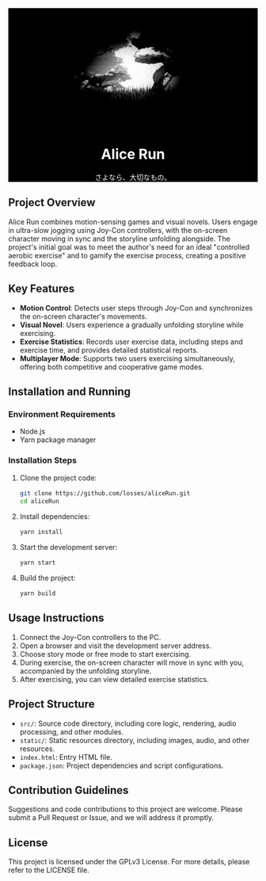 <div style="text-align: center; background: black; color: white">
<img src="https://github.com/Losses/aliceRun/blob/master/assets/title.gif?raw=true" alt="Alice Run" />
<h1>Alice Run</h1>
<p>さよなら、大切なもの。</p>
</div>

## Project Overview

Alice Run combines motion-sensing games and visual novels. Users engage in ultra-slow jogging using Joy-Con controllers, with the on-screen character moving in sync and the storyline unfolding alongside. The project's initial goal was to meet the author's need for an ideal "controlled aerobic exercise" and to gamify the exercise process, creating a positive feedback loop.

## Key Features

- **Motion Control**: Detects user steps through Joy-Con and synchronizes the on-screen character's movements.
- **Visual Novel**: Users experience a gradually unfolding storyline while exercising.
- **Exercise Statistics**: Records user exercise data, including steps and exercise time, and provides detailed statistical reports.
- **Multiplayer Mode**: Supports two users exercising simultaneously, offering both competitive and cooperative game modes.

## Installation and Running

### Environment Requirements

- Node.js
- Yarn package manager

### Installation Steps

1. Clone the project code:

    ```bash
    git clone https://github.com/losses/aliceRun.git
    cd aliceRun
    ```

2. Install dependencies:

    ```bash
    yarn install
    ```

3. Start the development server:

    ```bash
    yarn start
    ```

4. Build the project:

    ```bash
    yarn build
    ```

## Usage Instructions

1. Connect the Joy-Con controllers to the PC.
2. Open a browser and visit the development server address.
3. Choose story mode or free mode to start exercising.
4. During exercise, the on-screen character will move in sync with you, accompanied by the unfolding storyline.
5. After exercising, you can view detailed exercise statistics.

## Project Structure

- `src/`: Source code directory, including core logic, rendering, audio processing, and other modules.
- `static/`: Static resources directory, including images, audio, and other resources.
- `index.html`: Entry HTML file.
- `package.json`: Project dependencies and script configurations.

## Contribution Guidelines

Suggestions and code contributions to this project are welcome. Please submit a Pull Request or Issue, and we will address it promptly.

## License

This project is licensed under the GPLv3 License. For more details, please refer to the LICENSE file.